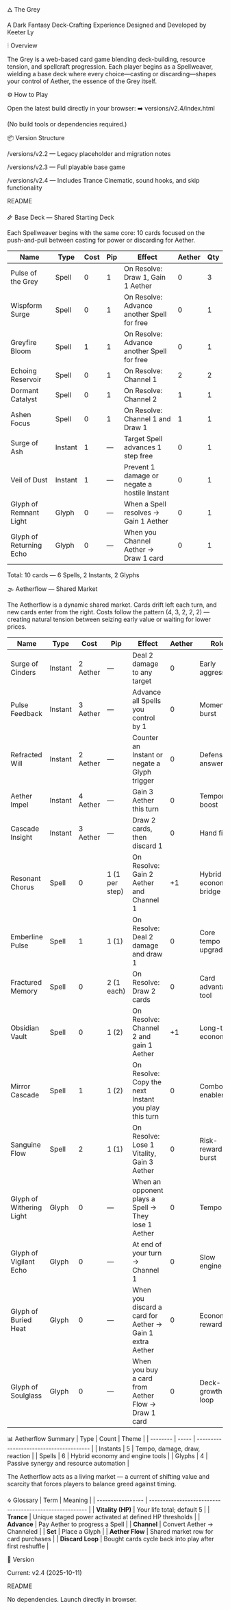 🜂 The Grey

A Dark Fantasy Deck-Crafting Experience
Designed and Developed by Keeter Ly



🕯 Overview

The Grey is a web-based card game blending deck-building, resource tension, and spellcraft progression.
Each player begins as a Spellweaver, wielding a base deck where every choice—casting or discarding—shapes your control of Aether, the essence of the Grey itself.


⚙️ How to Play

Open the latest build directly in your browser:
➡️ versions/v2.4/index.html

(No build tools or dependencies required.)


📦 Version Structure

/versions/v2.2 — Legacy placeholder and migration notes

/versions/v2.3 — Full playable base game

/versions/v2.4 — Includes Trance Cinematic, sound hooks, and skip functionality

README


🜸 Base Deck — Shared Starting Deck

Each Spellweaver begins with the same core: 10 cards focused on the push-and-pull between casting for power or discarding for Aether.

| Name                    | Type    | Cost | Pip | Effect                                       | Aether | Qty |
| ----------------------- | ------- | ---- | --- | -------------------------------------------- | ------ | --- |
| Pulse of the Grey       | Spell   | 0    | 1   | On Resolve: Draw 1, Gain 1 Aether            | 0      | 3   |
| Wispform Surge          | Spell   | 0    | 1   | On Resolve: Advance another Spell for free   | 0      | 1   |
| Greyfire Bloom          | Spell   | 1    | 1   | On Resolve: Advance another Spell for free   | 0      | 1   |
| Echoing Reservoir       | Spell   | 0    | 1   | On Resolve: Channel 1                        | 2      | 2   |
| Dormant Catalyst        | Spell   | 0    | 1   | On Resolve: Channel 2                        | 1      | 1   |
| Ashen Focus             | Spell   | 0    | 1   | On Resolve: Channel 1 and Draw 1             | 1      | 1   |
| Surge of Ash            | Instant | 1    | —   | Target Spell advances 1 step free            | 0      | 1   |
| Veil of Dust            | Instant | 1    | —   | Prevent 1 damage or negate a hostile Instant | 0      | 1   |
| Glyph of Remnant Light  | Glyph   | 0    | —   | When a Spell resolves → Gain 1 Aether        | 0      | 1   |
| Glyph of Returning Echo | Glyph   | 0    | —   | When you Channel Aether → Draw 1 card        | 0      | 1   |


Total: 10 cards — 6 Spells, 2 Instants, 2 Glyphs


🌫 Aetherflow — Shared Market

The Aetherflow is a dynamic shared market. Cards drift left each turn, and new cards enter from the right.
Costs follow the pattern (4, 3, 2, 2, 2) — creating natural tension between seizing early value or waiting for lower prices.

| Name                     | Type    | Cost     | Pip            | Effect                                                   | Aether | Role                  |
| ------------------------ | ------- | -------- | -------------- | -------------------------------------------------------- | ------ | --------------------- |
| Surge of Cinders         | Instant | 2 Aether | —              | Deal 2 damage to any target                              | 0      | Early aggression      |
| Pulse Feedback           | Instant | 3 Aether | —              | Advance all Spells you control by 1                      | 0      | Momentum burst        |
| Refracted Will           | Instant | 2 Aether | —              | Counter an Instant or negate a Glyph trigger             | 0      | Defensive answer      |
| Aether Impel             | Instant | 4 Aether | —              | Gain 3 Aether this turn                                  | 0      | Temporary boost       |
| Cascade Insight          | Instant | 3 Aether | —              | Draw 2 cards, then discard 1                             | 0      | Hand filter           |
| Resonant Chorus          | Spell   | 0        | 1 (1 per step) | On Resolve: Gain 2 Aether and Channel 1                  | +1     | Hybrid economy bridge |
| Emberline Pulse          | Spell   | 1        | 1 (1)          | On Resolve: Deal 2 damage and draw 1                     | 0      | Core tempo upgrade    |
| Fractured Memory         | Spell   | 0        | 2 (1 each)     | On Resolve: Draw 2 cards                                 | 0      | Card advantage tool   |
| Obsidian Vault           | Spell   | 0        | 1 (2)          | On Resolve: Channel 2 and gain 1 Aether                  | +1     | Long-term economy     |
| Mirror Cascade           | Spell   | 1        | 1 (2)          | On Resolve: Copy the next Instant you play this turn     | 0      | Combo enabler         |
| Sanguine Flow            | Spell   | 2        | 1 (1)          | On Resolve: Lose 1 Vitality, Gain 3 Aether               | 0      | Risk-reward burst     |
| Glyph of Withering Light | Glyph   | 0        | —              | When an opponent plays a Spell → They lose 1 Aether      | 0      | Tempo tax             |
| Glyph of Vigilant Echo   | Glyph   | 0        | —              | At end of your turn → Channel 1                          | 0      | Slow engine           |
| Glyph of Buried Heat     | Glyph   | 0        | —              | When you discard a card for Aether → Gain 1 extra Aether | 0      | Economy reward        |
| Glyph of Soulglass       | Glyph   | 0        | —              | When you buy a card from Aether Flow → Draw 1 card       | 0      | Deck-growth loop      |


📊 Aetherflow Summary
| Type     | Count | Theme                                   |
| -------- | ----- | --------------------------------------- |
| Instants | 5     | Tempo, damage, draw, reaction           |
| Spells   | 6     | Hybrid economy and engine tools         |
| Glyphs   | 4     | Passive synergy and resource automation |

The Aetherflow acts as a living market — a current of shifting value and scarcity that forces players to balance greed against timing.

🜍 Glossary
| Term              | Meaning                                                 |
| ----------------- | ------------------------------------------------------- |
| **Vitality (HP)** | Your life total; default 5                              |
| **Trance**        | Unique staged power activated at defined HP thresholds  |
| **Advance**       | Pay Aether to progress a Spell                          |
| **Channel**       | Convert Aether → Channeled                              |
| **Set**           | Place a Glyph                                           |
| **Aether Flow**   | Shared market row for card purchases                    |
| **Discard Loop**  | Bought cards cycle back into play after first reshuffle |


🧩 Version

Current: v2.4 (2025-10-11)

README


No dependencies. Launch directly in browser.
